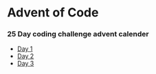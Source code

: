 # Advent of Code
### 25 Day coding challenge advent calender

  * [Day 1](https://adventofcode.com/2020/day/1 "Day 1 Challenge")
  * [Day 2](https://adventofcode.com/2020/day/2 "Day 2 Challenge")
  * [Day 3](https://adventofcode.com/2020/day/3 "Day 3 Challenge")
